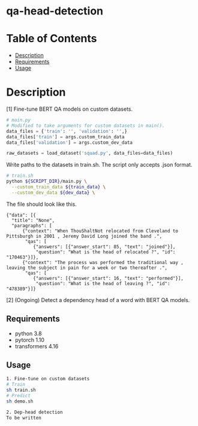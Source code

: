 # qa-head-detection

Table of Contents
=================

<!--ts-->
   * [Description](#description)
   * [Requirements](#requirements)
   * [Usage](#usage)

<!--te-->

# Description
[1] Fine-tune BERT QA models on custom datasets. 

```py
# main.py
# Modified to take arguments for custom datasets in main().
data_files = {'train': '', 'validation': '',}
data_files['train'] = args.custom_train_data
data_files['validation'] = args.custom_dev_data

raw_datasets = load_dataset('squad.py', data_files=data_files)
```
Write paths to the datasets in train.sh. The script only accepts .json format.
```sh
# train.sh
python ${SCRIPT_DIR}/main.py \
  --custom_train_data ${train_data} \
  --custom_dev_data ${dev_data} \
```
The file should look like this.
```
{"data": [{
  "title": "None", 
  "paragraphs": [
      {"context": "When ThouShaltNot relocated from Cleveland to Pittsburgh in 2001 , Jeremy David Long joined the band .", 
       "qas": [
          {"answers": [{"answer_start": 85, "text": "joined"}], 
           "question": "What is the head of relocated ?", "id": "170463"}]}, 
      {"context": "The process was performed the traditional way , leaving the subject in pain for a week or two thereafter .", 
       "qas": [
          {"answers": [{"answer_start": 16, "text": "performed"}], 
           "question": "What is the head of leaving ?", "id": "478389"}]}
```

[2] (Ongoing) Detect a dependency head of a word with BERT QA models.

## Requirements
- python 3.8
- pytorch 1.10
- transformers 4.16

## Usage
```sh
1. Fine-tune on custom datasets
# Train
sh train.sh
# Predict
sh demo.sh

2. Dep-head detection
To be written
```
